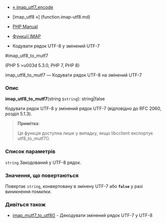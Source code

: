 - [« imap_utf7_encode](function.imap-utf7-encode.md)
- [imap_utf8 »] (function.imap-utf8.md)

- [PHP Manual](index.md)
- [Функції IMAP](ref.imap.md)
- Кодувати рядок UTF-8 у змінений UTF-7

#imap_utf8_to_mutf7

(PHP 5 \>u003d 5.3.0, PHP 7, PHP 8)

imap_utf8_to_mutf7 — Кодувати рядок UTF-8 на змінений UTF-7

### Опис

**imap_utf8_to_mutf7**(string `$string`): string\|false

Кодувати рядок UTF-8 у змінений рядок UTF-7 (відповідно до RFC
2060, розділ 5.1.3).

> **Примітка**:
>
> Ця функція доступна лише у випадку, якщо libcclient експортує
> utf8_to_mutf7().

### Список параметрів

`string`
Закодований у UTF-8 рядок.

### Значення, що повертаються

Повертає `string`, конвертовану в змінену UTF-7 або **`false`**
у разі виникнення помилки.

### Дивіться також

- [imap_mutf7_to_utf8()](function.imap-mutf7-to-utf8.md) -
Декодувати змінений рядок UTF-7 у UTF-8
